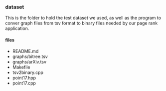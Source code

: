 ### dataset

This is the folder to hold the test dataset we used, as well as the program to conver graph files from tsv format to binary files needed by our page rank application.

#### files
- README.md
- graphs/bitree.tsv
- graphs/arXiv.tsv
- Makefile
- tsv2binary.cpp
- point17.hpp
- point17.cpp
